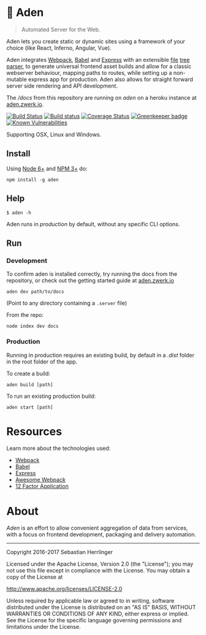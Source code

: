 # :seedling: Aden
> Automated Server for the Web.

Aden lets you create static or dynamic sites using a framework of your choice (like React, Inferno, Angular, Vue). 

Aden integrates [Webpack](https://github.com/webpack/webpack),
[Babel](https://babeljs.io) and
[Express](http://expressjs.com/) with an extensible [file](https://en.wikipedia.org/wiki/Computer_file) [tree](https://en.wikipedia.org/wiki/Tree_data_structure) [parser](https://en.wikipedia.org/wiki/Parsing),
to generate universal frontend asset builds and allow for a classic webserver behaviour, mapping paths to routes, while setting up a non-mutable express app for production. Aden also allows for straight forward server side rendering and API development.

The _/docs_ from this repository are running on _aden_ on a heroku instance at [aden.zwerk.io](https://aden.zwerk.io).


[![Build Status](https://travis-ci.org/kommander/aden.png)](https://travis-ci.org/kommander/aden)
[![Build status](https://ci.appveyor.com/api/projects/status/chkkhb0sgcpmgfyl?svg=true)](https://ci.appveyor.com/project/kommander/aden)
[![Coverage Status](https://coveralls.io/repos/github/kommander/aden/badge.svg?branch=master)](https://coveralls.io/github/kommander/aden?branch=master) [![Greenkeeper badge](https://badges.greenkeeper.io/kommander/aden.svg)](https://greenkeeper.io/)
[![Known Vulnerabilities](https://snyk.io/test/github/kommander/aden/badge.svg)](https://snyk.io/test/github/kommander/aden)

Supporting OSX, Linux and Windows.

## Install
Using [Node 6+](https://nodejs.org/en/) and [NPM 3+](https://www.npmjs.com/) do:
```
npm install -g aden
```

## Help
```
$ aden -h
```
Aden runs in _production_ by default, without any specific CLI options.

## Run
### Development
To confirm aden is installed correctly, try running the docs from the repository,
or check out the getting started guide at [aden.zwerk.io](https://aden.zwerk.io)
```
aden dev path/to/docs
```
(Point to any directory containing a `.server` file)

From the repo:
```
node index dev docs
```

### Production
Running in production requires an existing build,
by default in a _.dist_ folder in the root folder of the app.

To create a build:
```
aden build [path]
```

To run an existing production build:
```
aden start [path]
```

# Resources
Learn more about the technologies used:
 - [Webpack](https://webpack.js.org/)
 - [Babel](https://babeljs.io/)
 - [Express](http://expressjs.com/)
 - [Awesome Webpack](https://github.com/webpack-contrib/awesome-webpack)
 - [12 Factor Application](https://12factor.net/)

# About
_Aden_ is an effort to allow convenient aggregation of data from services,
with a focus on frontend development, packaging and delivery automation.

---
Copyright 2016-2017 Sebastian Herrlinger

Licensed under the Apache License, Version 2.0 (the "License");
you may not use this file except in compliance with the License.
You may obtain a copy of the License at

 http://www.apache.org/licenses/LICENSE-2.0

Unless required by applicable law or agreed to in writing, software
distributed under the License is distributed on an "AS IS" BASIS,
WITHOUT WARRANTIES OR CONDITIONS OF ANY KIND, either express or implied.
See the License for the specific language governing permissions and
limitations under the License.
